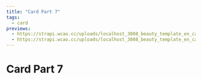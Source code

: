 ```yaml
---
title: "Card Part 7"
tags:
  - card
previews:
  - https://strapi.wcao.cc/uploads/localhost_3008_beauty_template_en_card_7_i_Phone_12_Pro_5c528e4d5f.jpg
  - https://strapi.wcao.cc/uploads/localhost_3008_beauty_template_en_card_7_i_Phone_12_Pro_1_e1df9d7252.jpg
---
```


# Card Part 7
